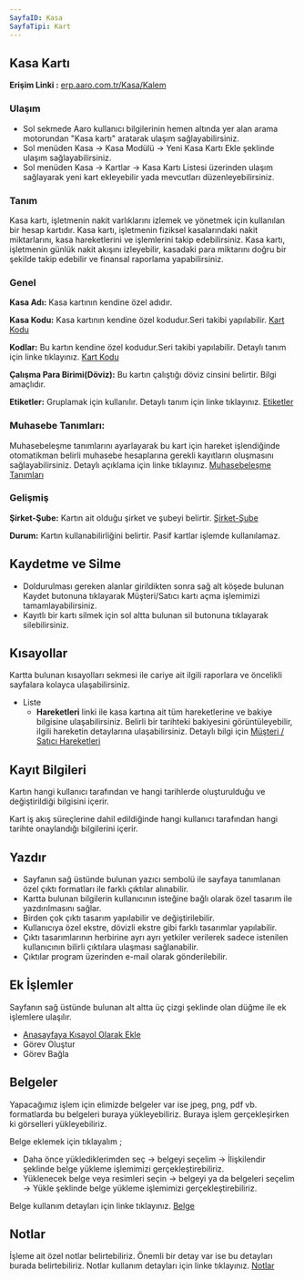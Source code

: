 ```yaml
---
SayfaID: Kasa
SayfaTipi: Kart
---
```


## Kasa Kartı

**Erişim Linki :** [erp.aaro.com.tr/Kasa/Kalem](erp.aaro.com.tr/Kasa/Kalem)

### Ulaşım

- Sol sekmede Aaro kullanıcı bilgilerinin hemen altında yer alan arama motorundan "Kasa kartı" aratarak ulaşım sağlayabilirsiniz.
- Sol menüden Kasa -> Kasa Modülü -> Yeni Kasa Kartı Ekle şeklinde ulaşım sağlayabilirsiniz.
- Sol menüden Kasa -> Kartlar -> Kasa Kartı Listesi üzerinden ulaşım sağlayarak yeni kart ekleyebilir yada mevcutları düzenleyebilirsiniz.

### Tanım

Kasa kartı, işletmenin nakit varlıklarını izlemek ve yönetmek için kullanılan bir hesap kartıdır. 
Kasa kartı, işletmenin fiziksel kasalarındaki nakit miktarlarını, kasa hareketlerini ve işlemlerini takip edebilirsiniz.
Kasa kartı, işletmenin günlük nakit akışını izleyebilir, kasadaki para miktarını doğru bir şekilde takip edebilir ve finansal raporlama yapabilirsiniz.

### Genel

**Kasa Adı:** Kasa kartının kendine özel adıdır.

**Kasa Kodu:** Kasa kartının kendine özel kodudur.Seri takibi yapılabilir. [Kart Kodu](../TemelOzellikler/KartKodu.md)

**Kodlar:** Bu kartın kendine özel kodudur.Seri takibi yapılabilir. Detaylı tanım için linke tıklayınız. [Kart Kodu](../TemelOzellikler/KartKodu.md)

**Çalışma Para Birimi(Döviz):** Bu kartın çalıştığı döviz cinsini belirtir. Bilgi amaçlıdır.

**Etiketler:** Gruplamak için kullanılır. Detaylı tanım için linke tıklayınız. [Etiketler](../TemelOzellikler/Etiketler.md)


### Muhasebe Tanımları: 

Muhasebeleşme tanımlarını ayarlayarak bu kart için hareket işlendiğinde otomatikman belirli muhasebe hesaplarına gerekli kayıtların oluşmasını sağlayabilirsiniz.
	Detaylı açıklama için linke tıklayınız. [Muhasebeleşme Tanımları](../TemelOzellikler/MuhasebelesmeTanimlari.md)

### Gelişmiş

**Şirket-Şube:** Kartın ait olduğu şirket ve şubeyi belirtir. [Şirket-Şube](../TemelOzellikler/SirketSube.md)

**Durum:** Kartın kullanabilirliğini belirtir. Pasif kartlar işlemde kullanılamaz.

## Kaydetme ve Silme

- Doldurulması gereken alanlar girildikten sonra sağ alt köşede bulunan Kaydet butonuna tıklayarak Müşteri/Satıcı kartı açma işlemimizi tamamlayabilirsiniz.
- Kayıtlı bir kartı silmek için sol altta bulunan sil butonuna tıklayarak silebilirsiniz.

## Kısayollar

Kartta bulunan kısayolları sekmesi ile cariye ait ilgili raporlara ve öncelikli sayfalara kolayca ulaşabilirsiniz.

- Liste
    - **Hareketleri** linki ile kasa kartına ait tüm hareketlerine ve bakiye bilgisine ulaşabilirsiniz. Belirli bir tarihteki bakiyesini görüntüleyebilir, ilgili hareketin detaylarına ulaşabilirsiniz. Detaylı bilgi için [Müşteri / Satıcı Hareketleri](../MusteriSatici/MusteriSaticiHareketleriListesi.md)

## Kayıt Bilgileri

Kartın hangi kullanıcı tarafından ve hangi tarihlerde oluşturulduğu ve değiştirildiği bilgisini içerir.

Kart iş akış süreçlerine dahil edildiğinde hangi kullanıcı tarafından hangi tarihte onaylandığı bilgilerini içerir. 

## Yazdır

- Sayfanın sağ üstünde bulunan yazıcı sembolü ile sayfaya tanımlanan özel çıktı formatları ile farklı çıktılar alınabilir. 
- Kartta bulunan bilgilerin kullanıcının isteğine bağlı olarak özel tasarım ile yazdırılmasını sağlar.
- Birden çok çıktı tasarım yapılabilir ve değiştirilebilir.
- Kullanıcıya özel ekstre, dövizli ekstre gibi farklı tasarımlar yapılabilir.
- Çıktı tasarımlarının herbirine ayrı ayrı yetkiler verilerek sadece istenilen kullanıcının bilirli çıktılara ulaşması sağlanabilir.
- Çıktılar program üzerinden e-mail olarak gönderilebilir. 


## Ek İşlemler

 Sayfanın sağ üstünde bulunan alt altta üç çizgi şeklinde olan düğme ile ek işlemlere ulaşılır.
- [Anasayfaya Kısayol Olarak Ekle](../TemelOzellikler/KisaYollaraEkleme.md)
- Görev Oluştur
- Görev Bağla

## Belgeler

Yapacağımız işlem için elimizde belgeler var ise jpeg, png, pdf vb. formatlarda bu belgeleri buraya yükleyebiliriz.
Buraya işlem gerçekleşirken ki görselleri yükleyebiliriz.

Belge eklemek için tıklayalım ;

- Daha önce yüklediklerimden seç -> belgeyi seçelim -> İlişkilendir şeklinde belge yükleme işlemimizi gerçekleştirebiliriz.
- Yüklenecek belge veya resimleri seçin -> belgeyi ya da belgeleri seçelim -> Yükle şeklinde belge yükleme işlemimizi gerçekleştirebiliriz.

Belge kullanım detayları için linke tıklayınız. [Belge](../TemelOzellikler/Belgeler.md)


## Notlar

İşleme ait özel notlar belirtebiliriz. 
Önemli bir detay var ise bu detayları burada belirtebiliriz.
Notlar kullanım detayları için linke tıklayınız. [Notlar](../TemelOzellikler/Notlar.md)

